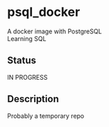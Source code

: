 # psql_docker

A docker image with PostgreSQL <br>
Learning SQL

## Status

IN PROGRESS

## Description

Probably a temporary repo
